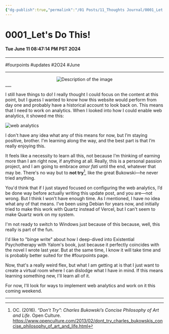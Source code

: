 ```yaml
---
{"dg-publish":true,"permalink":"/01 Posts/11_Thoughts Journal/0001_Let's Do This!/"}
---
```


# 0001_Let's Do This!
#### Tue June 11 08:47:14 PM PST 2O24
___

#fourpoints #updates #2O24 #June 
___

<div style="text-align: center;">
    <img src="https://i.imgur.com/O9byR9G_d.jpg?maxwidth=520&shape=thumb&fidelity=high" alt="Description of the image" style="max-width: 100%; height: auto;">
</div>
___

I still have things to do! I really thought I could focus on the content at this point, but I guess I wanted to know how this website would perform from day one and probably have a historical account to look back on. This means that I need to work on analytics. When I looked into how I could enable web analytics, it showed me this:

![web analytics](https://i.imgur.com/tuXYfb0_d.jpg?maxwidth=520&shape=thumb&fidelity=high)

I don't have any idea what any of this means for now, but I’m staying positive, brother. I'm learning along the way, and the best part is that I’m really enjoying this.

It feels like a necessity to learn all this, not because I'm thinking of earning more than I am right now, if anything at all. Really, this is a personal passion project, and I am going to embrace *amor fati* until the end, whatever that may be. There's no way but to **not try**[^1], like the great Bukowski—he never tried anything.

You'd think that if I just stayed focused on configuring the web analytics, I’d be done way before actually writing this update post, and you are—not wrong. But I think I won’t have enough time. As I mentioned, I have no idea what any of that means. I've been using Debian for years now, and initially tried to make this work with Quartz instead of Vercel, but I can't seem to make Quartz work on my system.

I'm not ready to switch to Windows just because of this because, well, this really is part of the fun.

I'd like to "binge write" about how I deep-dived into Existential Psychotherapy with Yalom's book, just because it perfectly coincides with the novel I wrote last year. But at the same time, I know it will take time and is probably better suited for the #fourpoints page.

Now, that's a really weird flex, but what I am getting at is that I just want to create a virtual room where I can dislodge what I have in mind. If this means learning something new, I'll learn all of it.

For now, I'll look for ways to implement web analytics and work on it this coming weekend.
___
  [^1]: OC. (2016). _“Don’t Try”: Charles Bukowski’s Concise Philosophy of Art and Life_. Open Culture. https://www.openculture.com/2013/02/dont_try_charles_bukowskis_concise_philosophy_of_art_and_life.html

